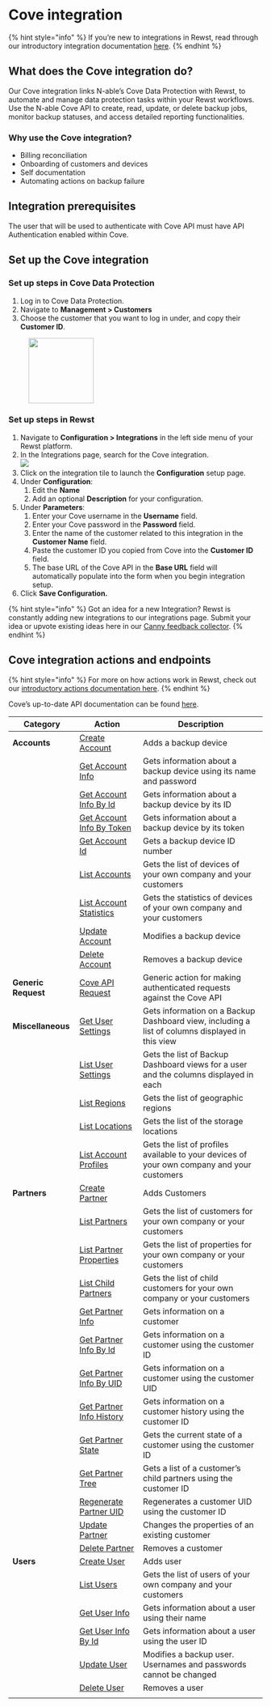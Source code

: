 # Cove integration

{% hint style="info" %}
If you’re new to integrations in Rewst, read through our introductory integration documentation [here](https://docs.rewst.help/documentation/integrations).
{% endhint %}

## What does the Cove integration do?

Our Cove integration links N-able’s Cove Data Protection with Rewst, to automate and manage data protection tasks within your Rewst workflows. Use the N-able Cove API to create, read, update, or delete backup jobs, monitor backup statuses, and access detailed reporting functionalities.

### Why use the Cove integration?

* Billing reconciliation
* Onboarding of customers and devices
* Self documentation
* Automating actions on backup failure

## Integration prerequisites

The user that will be used to authenticate with Cove API must have API Authentication enabled within Cove.

## Set up the Cove integration

### Set up steps in Cove Data Protection

1. Log in to Cove Data Protection.
2. Navigate to **Management > Customers**
3. Choose the customer that you want to log in under, and copy their **Customer ID**.

<figure><img src="../../../../.gitbook/assets/Screenshot 2025-02-06 at 11.54.22 AM.png" alt="" width="129"><figcaption></figcaption></figure>

### Set up steps in Rewst

1. Navigate to **Configuration > Integrations** in the left side menu of your Rewst platform.
2. In the Integrations page, search for the Cove integration.\
   ![](<../../../../.gitbook/assets/Screenshot 2025-02-06 at 11.06.19 AM.png>)
3. Click on the integration tile to launch the **Configuration** setup page.
4. Under **Configuration**:
   1. Edit the **Name**
   2. Add an optional **Description** for your configuration.
5. Under **Parameters**:
   1. Enter your Cove username in the **Username** field.
   2. Enter your Cove password in the **Password** field.
   3. Enter the name of the customer related to this integration in the **Customer Name** field.
   4. Paste the customer ID you copied from Cove into the **Customer ID** field.
   5. The base URL of the Cove API in the **Base URL** field will automatically populate into the form when you begin integration setup.
6. Click **Save Configuration.**

{% hint style="info" %}
Got an idea for a new Integration? Rewst is constantly adding new integrations to our integrations page. Submit your idea or upvote existing ideas here in our [Canny feedback collector](https://rewst.canny.io/integrations).
{% endhint %}

## Cove integration actions and endpoints

{% hint style="info" %}
For more on how actions work in Rewst, check out our [introductory actions documentation here](https://docs.rewst.help/documentation/workflows/actions-in-rewst).&#x20;
{% endhint %}

Cove’s up-to-date API documentation can be found [here](https://documentation.n-able.com/covedataprotection/USERGUIDE/documentation/Content/service-management/json-api/home.htm).

| Category            | Action                                                                                                                                                | Description                                                                                     |
| ------------------- | ----------------------------------------------------------------------------------------------------------------------------------------------------- | ----------------------------------------------------------------------------------------------- |
| **Accounts**        | [Create Account](https://documentation.n-able.com/covedataprotection/USERGUIDE/documentation/Content/service-management/json-api/home.htm)            | Adds a backup device                                                                            |
|                     | [Get Account Info](https://documentation.n-able.com/covedataprotection/USERGUIDE/documentation/Content/service-management/json-api/home.htm)          | Gets information about a backup device using its name and password                              |
|                     | [Get Account Info By Id](https://documentation.n-able.com/covedataprotection/USERGUIDE/documentation/Content/service-management/json-api/home.htm)    | Gets information about a backup device by its ID                                                |
|                     | [Get Account Info By Token](https://documentation.n-able.com/covedataprotection/USERGUIDE/documentation/Content/service-management/json-api/home.htm) | Gets information about a backup device by its token                                             |
|                     | [Get Account Id](https://documentation.n-able.com/covedataprotection/USERGUIDE/documentation/Content/service-management/json-api/home.htm)            | Gets a backup device ID number                                                                  |
|                     | [List Accounts](https://documentation.n-able.com/covedataprotection/USERGUIDE/documentation/Content/service-management/json-api/home.htm)             | Gets the list of devices of your own company and your customers                                 |
|                     | [List Account Statistics](https://documentation.n-able.com/covedataprotection/USERGUIDE/documentation/Content/service-management/json-api/home.htm)   | Gets the statistics of devices of your own company and your customers                           |
|                     | [Update Account](https://documentation.n-able.com/covedataprotection/USERGUIDE/documentation/Content/service-management/json-api/home.htm)            | Modifies a backup device                                                                        |
|                     | [Delete Account](https://documentation.n-able.com/covedataprotection/USERGUIDE/documentation/Content/service-management/json-api/home.htm)            | Removes a backup device                                                                         |
| **Generic Request** | [Cove API Request](https://documentation.n-able.com/covedataprotection/USERGUIDE/documentation/Content/service-management/json-api/home.htm)          | Generic action for making authenticated requests against the Cove API                           |
| **Miscellaneous**   | [Get User Settings](https://documentation.n-able.com/covedataprotection/USERGUIDE/documentation/Content/service-management/json-api/home.htm)         | Gets information on a Backup Dashboard view, including a list of columns displayed in this view |
|                     | [List User Settings](https://documentation.n-able.com/covedataprotection/USERGUIDE/documentation/Content/service-management/json-api/home.htm)        | Gets the list of Backup Dashboard views for a user and the columns displayed in each            |
|                     | [List Regions](https://documentation.n-able.com/covedataprotection/USERGUIDE/documentation/Content/service-management/json-api/home.htm)              | Gets the list of geographic regions                                                             |
|                     | [List Locations](https://documentation.n-able.com/covedataprotection/USERGUIDE/documentation/Content/service-management/json-api/home.htm)            | Gets the list of the storage locations                                                          |
|                     | [List Account Profiles](https://documentation.n-able.com/covedataprotection/USERGUIDE/documentation/Content/service-management/json-api/home.htm)     | Gets the list of profiles available to your devices of your own company and your customers      |
| **Partners**        | [Create Partner](https://documentation.n-able.com/covedataprotection/USERGUIDE/documentation/Content/service-management/json-api/home.htm)            | Adds Customers                                                                                  |
|                     | [List Partners](https://documentation.n-able.com/covedataprotection/USERGUIDE/documentation/Content/service-management/json-api/home.htm)             | Gets the list of customers for your own company or your customers                               |
|                     | [List Partner Properties](https://documentation.n-able.com/covedataprotection/USERGUIDE/documentation/Content/service-management/json-api/home.htm)   | Gets the list of properties for your own company or your customers                              |
|                     | [List Child Partners](https://documentation.n-able.com/covedataprotection/USERGUIDE/documentation/Content/service-management/json-api/home.htm)       | Gets the list of child customers for your own company or your customers                         |
|                     | [Get Partner Info](https://documentation.n-able.com/covedataprotection/USERGUIDE/documentation/Content/service-management/json-api/home.htm)          | Gets information on a customer                                                                  |
|                     | [Get Partner Info By Id](https://documentation.n-able.com/covedataprotection/USERGUIDE/documentation/Content/service-management/json-api/home.htm)    | Gets information on a customer using the customer ID                                            |
|                     | [Get Partner Info By UID](https://documentation.n-able.com/covedataprotection/USERGUIDE/documentation/Content/service-management/json-api/home.htm)   | Gets information on a customer using the customer UID                                           |
|                     | [Get Partner Info History](https://documentation.n-able.com/covedataprotection/USERGUIDE/documentation/Content/service-management/json-api/home.htm)  | Gets information on a customer history using the customer ID                                    |
|                     | [Get Partner State](https://documentation.n-able.com/covedataprotection/USERGUIDE/documentation/Content/service-management/json-api/home.htm)         | Gets the current state of a customer using the customer ID                                      |
|                     | [Get Partner Tree](https://documentation.n-able.com/covedataprotection/USERGUIDE/documentation/Content/service-management/json-api/home.htm)          | Gets a list of a customer’s child partners using the customer ID                                |
|                     | [Regenerate Partner UID](https://documentation.n-able.com/covedataprotection/USERGUIDE/documentation/Content/service-management/json-api/home.htm)    | Regenerates a customer UID using the customer ID                                                |
|                     | [Update Partner](https://documentation.n-able.com/covedataprotection/USERGUIDE/documentation/Content/service-management/json-api/home.htm)            | Changes the properties of an existing customer                                                  |
|                     | [Delete Partner](https://documentation.n-able.com/covedataprotection/USERGUIDE/documentation/Content/service-management/json-api/home.htm)            | Removes a customer                                                                              |
| **Users**           | [Create User](https://documentation.n-able.com/covedataprotection/USERGUIDE/documentation/Content/service-management/json-api/home.htm)               | Adds user                                                                                       |
|                     | [List Users](https://documentation.n-able.com/covedataprotection/USERGUIDE/documentation/Content/service-management/json-api/home.htm)                | Gets the list of users of your own company and your customers                                   |
|                     | [Get User Info](https://documentation.n-able.com/covedataprotection/USERGUIDE/documentation/Content/service-management/json-api/home.htm)             | Gets information about a user using their name                                                  |
|                     | [Get User Info By Id](https://documentation.n-able.com/covedataprotection/USERGUIDE/documentation/Content/service-management/json-api/home.htm)       | Gets information about a user using the user ID                                                 |
|                     | [Update User](https://documentation.n-able.com/covedataprotection/USERGUIDE/documentation/Content/service-management/json-api/home.htm)               | Modifies a backup user. Usernames and passwords cannot be changed                               |
|                     | [Delete User](https://documentation.n-able.com/covedataprotection/USERGUIDE/documentation/Content/service-management/json-api/home.htm)               | Removes a user                                                                                  |
|                     |                                                                                                                                                       |                                                                                                 |

